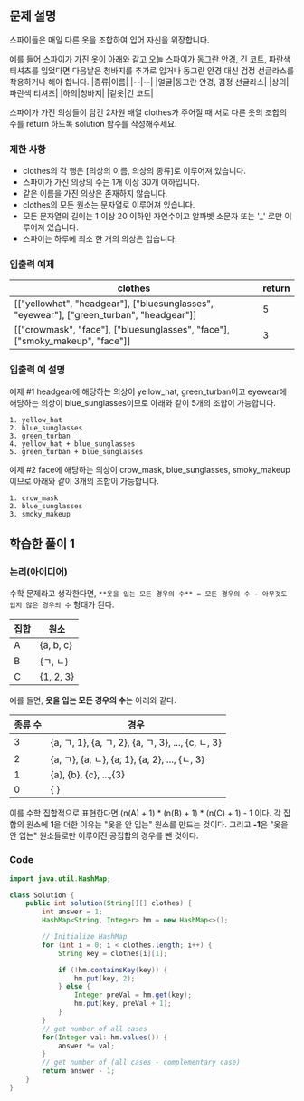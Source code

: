 ## 문제 설명

스파이들은 매일 다른 옷을 조합하여 입어 자신을 위장합니다.

예를 들어 스파이가 가진 옷이 아래와 같고 오늘 스파이가 동그란 안경, 긴 코트, 파란색 티셔츠를 입었다면 다음날은 청바지를 추가로 입거나 동그란 안경 대신 검정 선글라스를 착용하거나 해야 합니다.
|종류|이름|
|--|--|
|얼굴|동그란 안경, 검정 선글라스|
|상의|파란색 티셔츠|
|하의|청바지|
|겉옷|긴 코트|

스파이가 가진 의상들이 담긴 2차원 배열 clothes가 주어질 때 서로 다른 옷의 조합의 수를 return 하도록 solution 함수를 작성해주세요.

### 제한 사항
 - clothes의 각 행은 [의상의 이름, 의상의 종류]로 이루어져 있습니다.
 - 스파이가 가진 의상의 수는 1개 이상 30개 이하입니다.
 - 같은 이름을 가진 의상은 존재하지 않습니다.
 - clothes의 모든 원소는 문자열로 이루어져 있습니다.
 - 모든 문자열의 길이는 1 이상 20 이하인 자연수이고 알파벳 소문자 또는 '_' 로만 이루어져 있습니다.
 - 스파이는 하루에 최소 한 개의 의상은 입습니다.

### 입출력 예제
|clothes|return|
|---|---|
|[["yellowhat", "headgear"], ["bluesunglasses", "eyewear"], ["green_turban", "headgear"]]|5|
|[["crowmask", "face"], ["bluesunglasses", "face"], ["smoky_makeup", "face"]]|3|

### 입출력 예 설명

예제 #1
headgear에 해당하는 의상이 yellow_hat, green_turban이고 eyewear에 해당하는 의상이 blue_sunglasses이므로 아래와 같이 5개의 조합이 가능합니다.

``` text
1. yellow_hat
2. blue_sunglasses
3. green_turban
4. yellow_hat + blue_sunglasses
5. green_turban + blue_sunglasses
```

예제 #2
face에 해당하는 의상이 crow_mask, blue_sunglasses, smoky_makeup이므로 아래와 같이 3개의 조합이 가능합니다.

``` text
1. crow_mask
2. blue_sunglasses
3. smoky_makeup
```

## 학습한 풀이 1
### 논리(아이디어)
수학 문제라고 생각한다면, ``**옷을 입는 모든 경우의 수** = 모든 경우의 수 - 아무것도 입지 않은 경우의 수`` 형태가 된다.

|집합|원소|
|--|--|
|A|{a, b, c}|
|B|{ㄱ, ㄴ}|
|C|{1, 2, 3}|

예를 들면, **옷을 입는 모든 경우의 수**는 아래와 같다.

|종류 수|경우|
|--|--|
|3|{a, ㄱ, 1}, {a, ㄱ, 2}, {a, ㄱ, 3}, ..., {c, ㄴ, 3}|
|2|{a, ㄱ}, {a, ㄴ}, {a, 1}, {a, 2}, ..., {ㄴ, 3}|
|1|{a}, {b}, {c}, ...,{3}|
|0|{ }|

이를 수학 집합적으로 표현한다면 (n(A) + 1) * (n(B) + 1) * (n(C) + 1) - 1 이다.
각 집합의 원소에 **1**을 더한 이유는 "옷을 안 입는" 원소를 만드는 것이다.
그리고 **-1**은 "옷을 안 입는" 원소들로만 이루어진 공집합의 경우를 뺀 것이다.

### Code
``` java
import java.util.HashMap;

class Solution {
    public int solution(String[][] clothes) {
		int answer = 1;
		HashMap<String, Integer> hm = new HashMap<>();

		// Initialize HashMap
		for (int i = 0; i < clothes.length; i++) {
			String key = clothes[i][1];

			if (!hm.containsKey(key)) {
				hm.put(key, 2);
			} else {
				Integer preVal = hm.get(key);
				hm.put(key, preVal + 1);
			}
		}
		// get number of all cases
		for(Integer val: hm.values()) {
			answer *= val;
		}
	    // get number of (all cases - complementary case)
		return answer - 1;
	}
}
```

